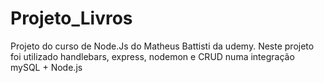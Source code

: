 # Projeto_Livros

Projeto do curso de Node.Js do Matheus Battisti da udemy. Neste projeto foi utilizado handlebars, express, nodemon e CRUD numa integração mySQL + Node.js
